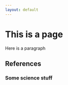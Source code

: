 ```yaml
---
layout: default
---
```


# This is a page

Here is a paragraph


## References

### Some science stuff
